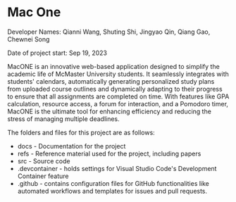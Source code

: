 # Mac One

Developer Names: Qianni Wang, Shuting Shi, Jingyao Qin, Qiang Gao, Chewnei Song

Date of project start: Sep 19, 2023

MacONE is an innovative web-based application designed to simplify the academic life of McMaster University students. It seamlessly integrates with students' calendars, automatically generating personalized study plans from uploaded course outlines and dynamically adapting to their progress to ensure that all assignments are completed on time. With features like GPA calculation, resource access, a forum for interaction, and a Pomodoro timer, MacONE is the ultimate tool for enhancing efficiency and reducing the stress of managing multiple deadlines.

The folders and files for this project are as follows:

- docs - Documentation for the project
- refs - Reference material used for the project, including papers
- src - Source code
- .devcontainer - holds settings for Visual Studio Code's Development Container feature
- .github - contains configuration files for GitHub functionalities like automated workflows and templates for issues and pull requests.